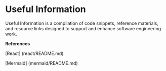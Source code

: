 # Useful Information

Useful Information is a compilation of code snippets, reference materials, and resource links designed to support and enhance software engineering work.


**References**

[React] (react/README.md)

[Mermaid] (mermaid/README.md)

